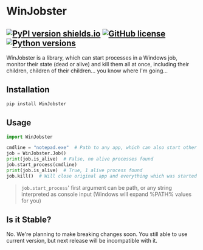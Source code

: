 # WinJobster
[![PyPI version shields.io](https://img.shields.io/pypi/v/WinJobster.svg)](https://pypi.org/project/WinJobster/)
[![GitHub license](https://img.shields.io/github/license/SemperSolus0x3d/WinJobster.py.svg)](https://github.com/SemperSolus0x3d/WinJobster.py/blob/master/LICENSE.md)
[![Python versions](https://img.shields.io/pypi/pyversions/WinJobster.svg)](https://pypi.org/project/WinJobster/)
---
WinJobster is a library, which can start processes in a Windows job, monitor their state (dead or alive) and kill them all at once, 
including their children, children of their children... you know where I'm going...

## Installation
```cmd
pip install WinJobster
```

## Usage

```py
import WinJobster

cmdline = "notepad.exe"  # Path to any app, which can also start other app
job = WinJobster.Job()
print(job.is_alive)  # False, no alive processes found
job.start_process(cmdline)
print(job.is_alive)  # True, 1 alive process found
job.kill()  # Will close original app and everything which was started by it
```

> `job.start_process`' first argument can be path, 
> or any string interpreted as console input (Windows will expand %PATH% values for you)

## Is it Stable?
No. We're planning to make breaking changes soon.
You still able to use current version, but next release will be incompatible with it.
